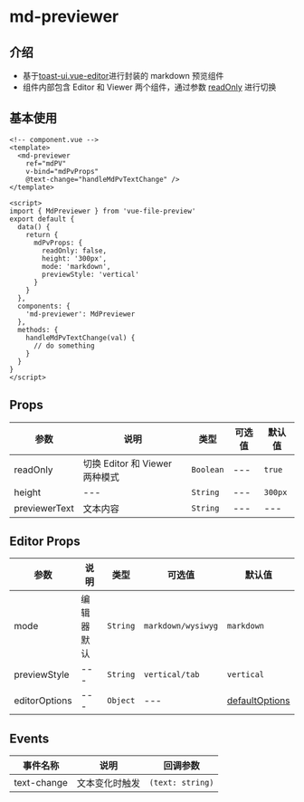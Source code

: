 # md-previewer

## 介绍

- 基于[toast-ui.vue-editor](https://github.com/nhn/toast-ui.vue-editor)进行封装的 markdown 预览组件
- 组件内部包含 Editor 和 Viewer 两个组件，通过参数 [readOnly](/chapter/md-previewer/detail.md#readOnly) 进行切换

## 基本使用

<!-- prettier-ignore -->
```vue
<!-- component.vue -->
<template>
  <md-previewer
    ref="mdPV"
    v-bind="mdPvProps"
    @text-change="handleMdPvTextChange" />
</template>

<script>
import { MdPreviewer } from 'vue-file-preview'
export default {
  data() {
    return {
      mdPvProps: {
        readOnly: false,
        height: '300px',
        mode: 'markdown',
        previewStyle: 'vertical'
      }
    }
  },
  components: {
    'md-previewer': MdPreviewer
  },
  methods: {
    handleMdPvTextChange(val) {
      // do something
    }
  }
}
</script>
```

## Props

| 参数          | 说明                           | 类型      | 可选值 | 默认值  |
| ------------- | ------------------------------ | --------- | ------ | ------- |
| readOnly      | 切换 Editor 和 Viewer 两种模式 | `Boolean` | ---    | `true`  |
| height        | ---                            | `String`  | ---    | `300px` |
| previewerText | 文本内容                       | `String`  | ---    | ---     |

## Editor Props

| 参数          | 说明       | 类型     | 可选值             | 默认值                                                             |
| ------------- | ---------- | -------- | ------------------ | ------------------------------------------------------------------ |
| mode          | 编辑器默认 | `String` | `markdown/wysiwyg` | `markdown`                                                         |
| previewStyle  | ---        | `String` | `vertical/tab`     | `vertical`                                                         |
| editorOptions | ---        | `Object` | ---                | [defaultOptions](https://github.com/nhn/toast-ui.vue-editor#props) |

## Events

| 事件名称    | 说明           | 回调参数         |
| ----------- | -------------- | ---------------- |
| text-change | 文本变化时触发 | `(text: string)` |

